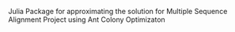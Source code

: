 Julia Package for approximating the solution for Multiple Sequence Alignment Project using Ant Colony Optimizaton

